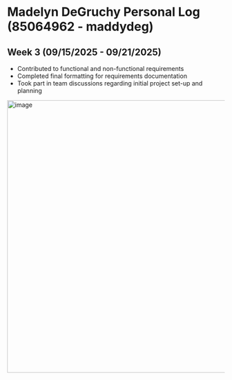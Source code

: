 # Madelyn DeGruchy Personal Log (85064962 - maddydeg)

## Week 3 (09/15/2025 - 09/21/2025)
- Contributed to functional and non-functional requirements
- Completed final formatting for requirements documentation
- Took part in team discussions regarding initial project set-up and planning
<img width="823" height="632" alt="image" src="https://github.com/user-attachments/assets/79b10883-1483-4902-9b19-1107cacb0c18" />

